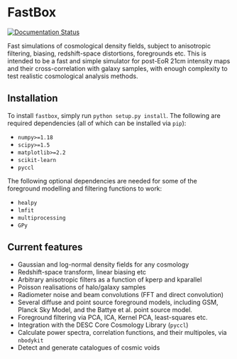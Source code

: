 # FastBox

[![Documentation Status](https://readthedocs.org/projects/fastbox/badge/?version=latest)](https://fastbox.readthedocs.io/en/latest/?badge=latest)

Fast simulations of cosmological density fields, 
subject to anisotropic filtering, biasing, 
redshift-space distortions, foregrounds etc. This 
is intended to be a fast and simple simulator for 
post-EoR 21cm intensity maps and their cross-correlation 
with galaxy samples, with enough complexity to test 
realistic cosmological analysis methods.

## Installation

To install `fastbox`, simply run `python setup.py install`. The following are required dependencies (all of which can be installed via `pip`):

* `numpy>=1.18`
* `scipy>=1.5`
* `matplotlib>=2.2`
* `scikit-learn`
* `pyccl`

The following optional dependencies are needed for some of the foreground modelling and filtering functions to work:

* `healpy`
* `lmfit`
* `multiprocessing`
* `GPy`

## Current features

 - Gaussian and log-normal density fields for any cosmology
 - Redshift-space transform, linear biasing etc
 - Arbitrary anisotropic filters as a function of 
   kperp and kparallel
 - Poisson realisations of halo/galaxy samples
 - Radiometer noise and beam convolutions (FFT and direct convolution)
 - Several diffuse and point source foreground models, including GSM, Planck 
   Sky Model, and the Battye et al. point source model.
 - Foreground filtering via PCA, ICA, Kernel PCA, least-squares etc.
 - Integration with the DESC Core Cosmology Library (`pyccl`)
 - Calculate power spectra, correlation functions, and their 
   multipoles, via `nbodykit`
 - Detect and generate catalogues of cosmic voids


